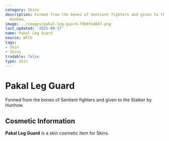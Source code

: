 ```yaml
---
category: Skins
description: Formed from the bones of Sentient fighters and given to the Stalker by
  Hunhow.
image: ../images/pakal-leg-guard-79b0fe4687.png
last_updated: '2025-09-17'
name: Pakal Leg Guard
source: WFCD
tags:
- Skin
- Skins
tradable: false
type: Skin
---
```


# Pakal Leg Guard

Formed from the bones of Sentient fighters and given to the Stalker by Hunhow.

## Cosmetic Information

**Pakal Leg Guard** is a skin cosmetic item for Skins.

